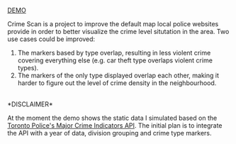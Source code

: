 [DEMO](https://hungryvito.github.io/crime_scan/)

Crime Scan is a project to improve the default map local police websites provide in order to better visualize the crime level situtation in the area. Two use cases could be improved:

1. The markers based by type overlap, resulting in less violent crime covering everything else (e.g. car theft type overlaps violent crime types).
2. The markers of the only type displayed overlap each other, making it harder to figure out the level of crime density in the neighbourhood.

</br>
*DISCLAIMER* 

At the moment the demo shows the static data I simulated based on the [Toronto Police's Major Crime Indicators API](https://data.torontopolice.on.ca/datasets/TorontoPS::major-crime-indicators-open-data/about). 
The initial plan is to integrate the API with a year of data, division grouping and crime type markers.
